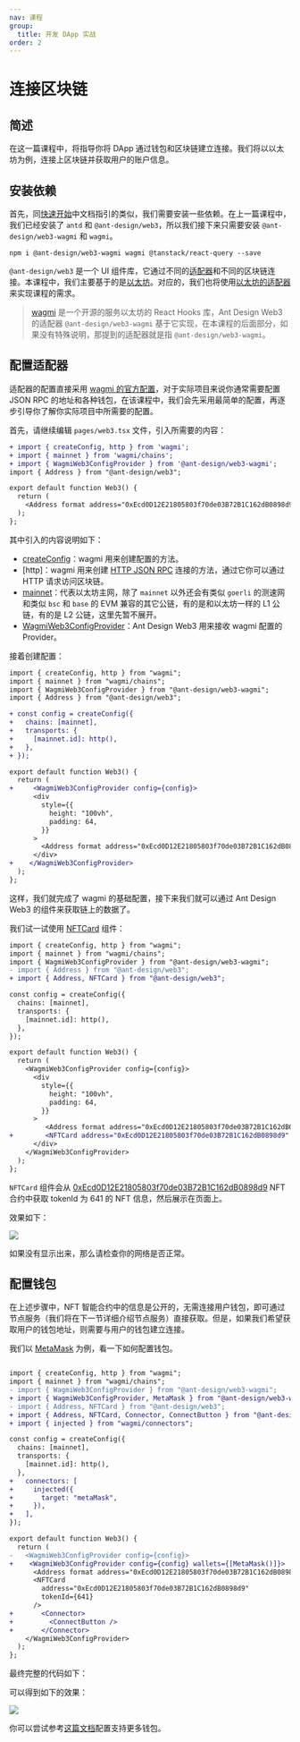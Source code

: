 ```yaml
---
nav: 课程
group:
  title: 开发 DApp 实战
order: 2
---
```


# 连接区块链

## 简述

在这一篇课程中，将指导你将 DApp 通过钱包和区块链建立连接。我们将以以太坊为例，连接上区块链并获取用户的账户信息。

## 安装依赖

首先，同[快速开始](../guide/quick-start.zh-CN.md)中文档指引的类似，我们需要安装一些依赖。在上一篇课程中，我们已经安装了 `antd` 和 `@ant-design/web3`，所以我们接下来只需要安装 `@ant-design/web3-wagmi` 和 `wagmi`。

```shell
npm i @ant-design/web3-wagmi wagmi @tanstack/react-query --save
```

`@ant-design/web3` 是一个 UI 组件库，它通过不同的[适配器](../guide/adapter.zh-CN.md)和不同的区块链连接。本课程中，我们主要基于的是[以太坊](https://ethereum.org/zh/)。对应的，我们也将使用[以太坊的适配器](../../packages/web3/src/wagmi/index.zh-CN.md)来实现课程的需求。

> [wagmi](https://wagmi.sh/) 是一个开源的服务以太坊的 React Hooks 库，Ant Design Web3 的适配器 `@ant-design/web3-wagmi` 基于它实现，在本课程的后面部分，如果没有特殊说明，那提到的适配器就是指 `@ant-design/web3-wagmi`。

## 配置适配器

适配器的配置直接采用 [wagmi 的官方配置](https://wagmi.sh/core/getting-started)，对于实际项目来说你通常需要配置 JSON RPC 的地址和各种钱包，在该课程中，我们会先采用最简单的配置，再逐步引导你了解你实际项目中所需要的配置。

首先，请继续编辑 `pages/web3.tsx` 文件，引入所需要的内容：

```diff
+ import { createConfig, http } from 'wagmi';
+ import { mainnet } from 'wagmi/chains';
+ import { WagmiWeb3ConfigProvider } from '@ant-design/web3-wagmi';
import { Address } from "@ant-design/web3";

export default function Web3() {
  return (
    <Address format address="0xEcd0D12E21805803f70de03B72B1C162dB0898d9" />
  );
};
```

其中引入的内容说明如下：

- [createConfig](https://wagmi.sh/react/config)：wagmi 用来创建配置的方法。
- [http]：wagmi 用来创建 [HTTP JSON RPC](https://wagmi.sh/core/api/transports/http) 连接的方法，通过它你可以通过 HTTP 请求访问区块链。
- [mainnet](https://wagmi.sh/react/chains)：代表以太坊主网，除了 `mainnet` 以外还会有类似 `goerli` 的测速网和类似 `bsc` 和 `base` 的 EVM 兼容的其它公链，有的是和以太坊一样的 L1 公链，有的是 L2 公链，这里先暂不展开。
- [WagmiWeb3ConfigProvider](https://web3.ant.design/components/wagmi-cn#wagmiweb3configproviderprops)：Ant Design Web3 用来接收 wagmi 配置的 Provider。

接着创建配置：

```diff
import { createConfig, http } from "wagmi";
import { mainnet } from "wagmi/chains";
import { WagmiWeb3ConfigProvider } from "@ant-design/web3-wagmi";
import { Address } from "@ant-design/web3";

+ const config = createConfig({
+   chains: [mainnet],
+   transports: {
+     [mainnet.id]: http(),
+   },
+ });

export default function Web3() {
  return (
+     <WagmiWeb3ConfigProvider config={config}>
      <div
        style={{
          height: "100vh",
          padding: 64,
        }}
      >
        <Address format address="0xEcd0D12E21805803f70de03B72B1C162dB0898d9" />
      </div>
+    </WagmiWeb3ConfigProvider>
  );
};

```

这样，我们就完成了 wagmi 的基础配置，接下来我们就可以通过 Ant Design Web3 的组件来获取链上的数据了。

我们试一试使用 [NFTCard](../../packages/web3/src/nft-card/index.zh-CN.md) 组件：

```diff
import { createConfig, http } from "wagmi";
import { mainnet } from "wagmi/chains";
import { WagmiWeb3ConfigProvider } from "@ant-design/web3-wagmi";
- import { Address } from "@ant-design/web3";
+ import { Address, NFTCard } from "@ant-design/web3";

const config = createConfig({
  chains: [mainnet],
  transports: {
    [mainnet.id]: http(),
  },
});

export default function Web3() {
  return (
    <WagmiWeb3ConfigProvider config={config}>
      <div
        style={{
          height: "100vh",
          padding: 64,
        }}
      >
         <Address format address="0xEcd0D12E21805803f70de03B72B1C162dB0898d9" />
+        <NFTCard address="0xEcd0D12E21805803f70de03B72B1C162dB0898d9" tokenId={641} />
      </div>
    </WagmiWeb3ConfigProvider>
  );
};
```

`NFTCard` 组件会从 [0xEcd0D12E21805803f70de03B72B1C162dB0898d9](https://etherscan.io/address/0xEcd0D12E21805803f70de03B72B1C162dB0898d9) NFT 合约中获取 tokenId 为 641 的 NFT 信息，然后展示在页面上。

效果如下：

![](./img/nft-card.png)

如果没有显示出来，那么请检查你的网络是否正常。

## 配置钱包

在上述步骤中，NFT 智能合约中的信息是公开的，无需连接用户钱包，即可通过节点服务（我们将在下一节详细介绍节点服务）直接获取。但是，如果我们希望获取用户的钱包地址，则需要与用户的钱包建立连接。

我们以 [MetaMask](https://metamask.io/) 为例，看一下如何配置钱包。

```diff

import { createConfig, http } from "wagmi";
import { mainnet } from "wagmi/chains";
- import { WagmiWeb3ConfigProvider } from "@ant-design/web3-wagmi";
+ import { WagmiWeb3ConfigProvider, MetaMask } from "@ant-design/web3-wagmi";
- import { Address, NFTCard } from "@ant-design/web3";
+ import { Address, NFTCard, Connector, ConnectButton } from "@ant-design/web3";
+ import { injected } from "wagmi/connectors";

const config = createConfig({
  chains: [mainnet],
  transports: {
    [mainnet.id]: http(),
  },
+   connectors: [
+     injected({
+       target: "metaMask",
+     }),
+   ],
});

export default function Web3() {
  return (
-   <WagmiWeb3ConfigProvider config={config}>
+    <WagmiWeb3ConfigProvider config={config} wallets={[MetaMask()]}>
      <Address format address="0xEcd0D12E21805803f70de03B72B1C162dB0898d9" />
      <NFTCard
        address="0xEcd0D12E21805803f70de03B72B1C162dB0898d9"
        tokenId={641}
      />
+       <Connector>
+         <ConnectButton />
+       </Connector>
    </WagmiWeb3ConfigProvider>
  );
};


```

最终完整的代码如下：

<code src="./demos/connect.tsx"></code>

可以得到如下的效果：

![](./img/connect.png)

你可以尝试参考[这篇文档](../../packages/web3/src/wagmi/index.zh-CN.md#添加更多钱包)配置支持更多钱包。
